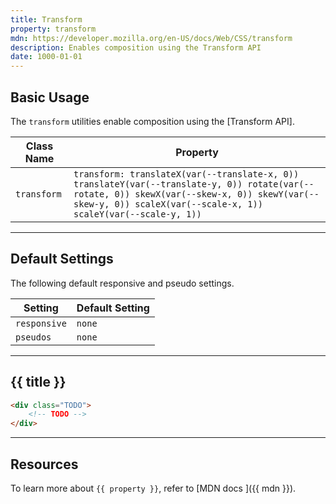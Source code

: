 ```yaml
---
title: Transform
property: transform
mdn: https://developer.mozilla.org/en-US/docs/Web/CSS/transform
description: Enables composition using the Transform API
date: 1000-01-01
---
```


## Basic Usage

The `transform` utilities enable composition using the [Transform API].

| Class Name  | Property                                                                                                                                                                                                      |
| ----------- | ------------------------------------------------------------------------------------------------------------------------------------------------------------------------------------------------------------- |
| `transform` | `transform: translateX(var(--translate-x, 0)) translateY(var(--translate-y, 0)) rotate(var(--rotate, 0)) skewX(var(--skew-x, 0)) skewY(var(--skew-y, 0)) scaleX(var(--scale-x, 1)) scaleY(var(--scale-y, 1))` |

---

## Default Settings

The following default responsive and pseudo settings.

| Setting      | Default Setting |
| ------------ | --------------- |
| `responsive` | `none`          |
| `pseudos`    | `none`          |

---

## {{ title }}

<div class="bg-silver-200 p-20 h-256 radius-md flex flex-wrap align-content-center">
  <!-- ... -->
</div>

```html
<div class="TODO">
	<!-- TODO -->
</div>
```

---

## Resources

To learn more about `{{ property }}`, refer to [MDN docs <i class="far fa-external-link ml-6"></i>]({{ mdn }}).
